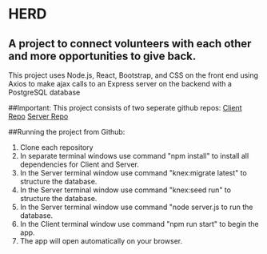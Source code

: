 # HERD
## A project to connect volunteers with each other and more opportunities to give back.

This project uses Node.js, React, Bootstrap, and CSS on the front end using Axios to make ajax calls to an Express server on the backend with a PostgreSQL database

##Important:
This project consists of two seperate github repos:
[Client Repo](https://github.com/Nschulz88/HERD_Client)
[Server Repo](https://github.com/Nschulz88/HERD_Server)

##Running the project from Github:
1. Clone each repository
2. In separate terminal windows use command "npm install" to install all dependencies for Client and Server.
3. In the Server terminal window use command "knex:migrate latest" to structure the database.
4. In the Server terminal window use command "knex:seed run" to structure the database.
5. In the Server terminal window use command "node server.js to run the database.
6. In the Client terminal window use command "npm run start" to begin the app.
7. The app will open automatically on your browser.